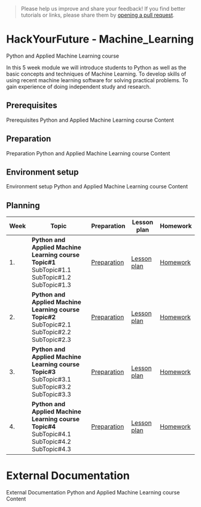 
> Please help us improve and share your feedback! If you find better tutorials
or links, please share them by [opening a pull request](https://github.com/HackYourFuture-CPH/Machine_Learning/pulls).

# HackYourFuture - Machine_Learning
Python and Applied Machine Learning course

In this 5 week module we will introduce students to Python as well as the basic concepts and techniques of Machine Learning. To develop skills of using recent machine learning software for solving practical problems. To gain experience of doing independent study and research.


## Prerequisites

Prerequisites Python and Applied Machine Learning course
 Content

## Preparation

Preparation Python and Applied Machine Learning course
 Content

## Environment setup

Environment setup Python and Applied Machine Learning course
 Content




## Planning
| Week | Topic                                                                                                             | Preparation                         | Lesson plan                         | Homework                      |
| ---- | ----------------------------------------------------------------------------------------------------------------- | ----------------------------------- | ----------------------------------- | ----------------------------- |
| 1.   | **Python and Applied Machine Learning course Topic#1** <br>  SubTopic#1.1 <br>  SubTopic#1.2 <br>  SubTopic#1.3 | [Preparation](week1/preparation.md) | [Lesson plan](week1/lesson-plan.md) | [Homework](week1/homework.md) |
| 2.   | **Python and Applied Machine Learning course Topic#2** <br>  SubTopic#2.1 <br>  SubTopic#2.2 <br>  SubTopic#2.3                                                      | [Preparation](week2/preparation.md) | [Lesson plan](week2/lesson-plan.md) | [Homework](week2/homework.md) |
| 3.   | **Python and Applied Machine Learning course Topic#3** <br>  SubTopic#3.1 <br>  SubTopic#3.2 <br>  SubTopic#3.3                                   | [Preparation](week3/preparation.md) | [Lesson plan](week3/lesson-plan.md) | [Homework](week3/homework.md) |
| 4.   | **Python and Applied Machine Learning course Topic#4** <br>  SubTopic#4.1 <br>  SubTopic#4.2 <br>  SubTopic#4.3                                     | [Preparation](week4/preparation.md) | [Lesson plan](week4/lesson-plan.md) | [Homework](week4/homework.md) |


# External Documentation 

External Documentation Python and Applied Machine Learning course
 Content
